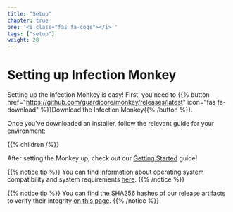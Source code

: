 ```yaml
---
title: "Setup"
chapter: true
pre: '<i class="fas fa-cogs"></i> '
tags: ["setup"]
weight: 20
---
```


# Setting up Infection Monkey

Setting up the Infection Monkey is easy! First, you need to
{{% button href="https://github.com/guardicore/monkey/releases/latest" icon="fas fa-download" %}}Download the Infection Monkey{{% /button %}}.

Once you've downloaded an installer, follow the relevant guide for your environment:

{{% children /%}}

After setting the Monkey up, check out our [Getting Started](/usage/getting-started) guide!

{{% notice tip %}}
You can find information about operating system compatibility and system
requirements [here](../reference/system_requirements).
{{% /notice %}}

{{% notice tip %}}
You can find the SHA256 hashes of our release artifacts to verify their
integrity [on this page](/reference/release-artifact-hashes).
{{% /notice %}}

